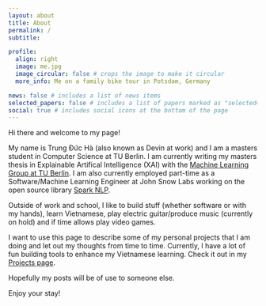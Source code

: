 ```yaml
---
layout: about
title: About
permalink: /
subtitle:

profile:
  align: right
  image: me.jpg
  image_circular: false # crops the image to make it circular
  more_info: Me on a family bike tour in Potsdam, Germany

news: false # includes a list of news items
selected_papers: false # includes a list of papers marked as "selected={true}"
social: true # includes social icons at the bottom of the page
---
```


Hi there and welcome to my page!

My name is Trung Đức Hà (also known as Devin at work) and I am a masters student in Computer Science at TU Berlin. I am currently writing my masters thesis in Explainable Artifical Intelligence (XAI) with the [Machine Learning Group at TU Berlin](https://web.ml.tu-berlin.de/). I am also currently employed part-time as a Software/Machine Learning Engineer at John Snow Labs working on the open source library [Spark NLP](https://sparknlp.org/).

Outside of work and school, I like to build stuff (whether software or with my hands), learn Vietnamese, play electric guitar/produce music (currently on hold) and if time allows play video games.

I want to use this page to describe some of my personal projects that I am doing and let out my thoughts from time to time. Currently, I have a lot of fun building tools to enhance my Vietnamese learning. Check it out in my [Projects page](/projects).

Hopefully my posts will be of use to someone else.

Enjoy your stay!

<!-- Write your biography here. Tell the world about yourself. Link to your favorite [subreddit](http://reddit.com). You can put a picture in, too. The code is already in, just name your picture `prof_pic.jpg` and put it in the `img/` folder.

Put your address / P.O. box / other info right below your picture. You can also disable any of these elements by editing `profile` property of the YAML header of your `_pages/about.md`. Edit `_bibliography/papers.bib` and Jekyll will render your [publications page](/al-folio/publications/) automatically.

Link to your social media connections, too. This theme is set up to use [Font Awesome icons](https://fontawesome.com/) and [Academicons](https://jpswalsh.github.io/academicons/), like the ones below. Add your Facebook, Twitter, LinkedIn, Google Scholar, or just disable all of them. -->
